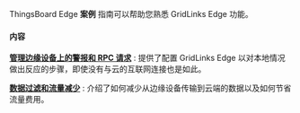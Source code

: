 ThingsBoard Edge **案例** 指南可以帮助您熟悉 GridLinks Edge 功能。

#### 内容

[**管理边缘设备上的警报和 RPC 请求**](/docs/{{docsPrefix}}use-cases/manage-alarms-rpc-requests/)
: 提供了配置 GridLinks Edge 以对本地情况做出反应的步骤，即使没有与云的互联网连接也是如此。

[**数据过滤和流量减少**](/docs/{{docsPrefix}}use-cases/data-filtering-traffic-reduce/)
: 介绍了如何减少从边缘设备传输到云端的数据以及如何节省流量费用。